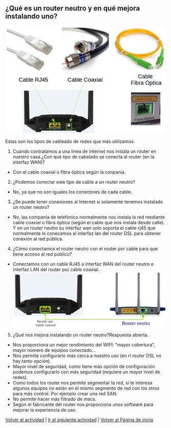 ## ¿Qué es un router neutro y en qué mejora instalando uno?
![Reinicia la página para volver a cargar el imagen](imagen/cable.png)

Estas son los tipos de cableado de redes que más utilizamos.


1. Cuando contratamos a una linea de Internet nos instala un router en nuestro casa.¿Con qué tipo de cabelado se conecta al router (en la interfaz WAN)?

 * Con el cable coaxial o fibra óptica según la conpanía.

2. ¿Podemos conectar este tipo de cable a un router neutro?

  * No, ya que no son iguales los conectores de cada cable.

3. ¿Se puede tener conexiones al Internet si solamente tenemos instalado un router neutro?
  * No, las companía de telefónico normalmente nos instala la red mediante cable coaxial o fibra óptica (según el cable que nos instala desde calle). Y en un router neutro su interfaz wan solo soporta el cable rj45 que normalmente lo conecamos al interfaz lan del router DSL para obtener conexión al red pública.

4. ¿Cómo conectamos el router neutro con el router por cable para que tiene acceso al red público?
  * Conectamos con un cable RJ45 a interfaz WAN del router neutro e interfaz LAN del router por cable coaxial.
  ![Reinicia la página para volver a cargar el imagen](imagen/router2.png)

5. ¿Qué nos mejora instalando un router neutro?Respuesta abierta.
  * Nos proporciona un mejor rendimiento del WIFI: "mayor cobertura", mayor número de equipos conectado...
  * Nos permite configurarlo más cerca a nuestro uso (en rl router DSL no hay tanto opción).
  * Mayor nivel de seguridad, como tiene más opción de configuración podemos configurarlo con más seguridad (requiere un mayor nivel de redes).
  * Como todos los router nos permite segmentar la red, si te interesa algunos equipos no están en el mismo segmento de red con los otros para más control. Por ejemplo crear una red SAN.
  * No permite hacer más filtrado de macs.
  * Según el fabricante del router nos proporciona unos software para mejorar la experiencia de uso.

[Volver al actividad](ActividadRQ5.1.md)  |  [Ir al siguiente actividad](ActividadRQ5.2.md)  | [Volver al Página de inicio](inicio.md)
